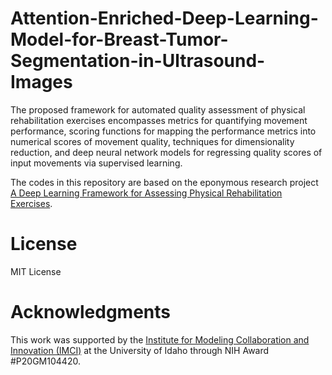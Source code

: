 # Attention-Enriched-Deep-Learning-Model-for-Breast-Tumor-Segmentation-in-Ultrasound-Images

The proposed framework for automated quality assessment of physical rehabilitation exercises encompasses metrics for quantifying movement performance, scoring functions for mapping the performance metrics into numerical scores of movement quality, techniques for dimensionality reduction, and deep neural network models for regressing quality scores of input movements via supervised learning. 

The codes in this repository are based on the eponymous research project <a href="https://arxiv.org/abs/1901.10435">A Deep Learning Framework for Assessing Physical Rehabilitation Exercises</a>. 


# License
MIT License

# Acknowledgments
This work was supported by the <a href="https://imci.uidaho.edu/get-involved/about-cmci/">Institute for Modeling Collaboration and Innovation (IMCI)</a> at the University of Idaho through NIH Award #P20GM104420.
